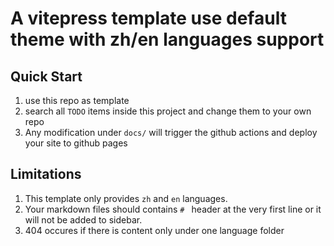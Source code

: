 # A vitepress template use default theme with zh/en languages support

## Quick Start

1. use this repo as template
2. search all `TODO` items inside this project and change them to your own repo
3. Any modification under `docs/` will trigger the github actions and deploy your site to github pages

## Limitations

1. This template only provides `zh` and `en` languages.
2. Your markdown files should contains `# ` header at the very first line or it will not be added to sidebar.
3. 404 occures if there is content only under one language folder

